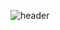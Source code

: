 ![header](https://capsule-render.vercel.app/api?type=waving&color=gradient&height=120&animation=fadeIn&section=footer&text=Welcome&fontAlign=70)

